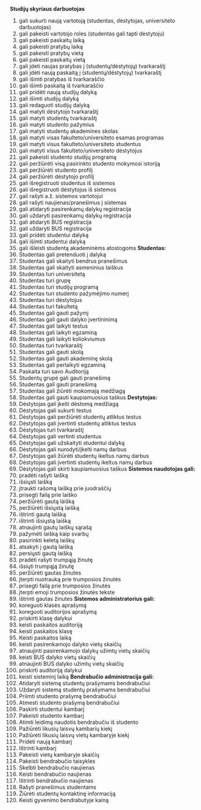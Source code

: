 **Studijų skyriaus darbuotojas**
1. gali sukurti naują vartotoją (studentas, dėstytojas, universiteto darbuotojas)
2. gali pakeisti vartotojo roles (studentas gali tapti dėstytoju)
3. gali pakeisti paskaitų laiką
4. gali pakeisti pratybų laiką
5. gali pakeisti pratybų vietą
6. gali pakeisti paskaitų vietą
7. gali įdeti naujas pratybas į (studentų/dėstytojų) tvarkaraštį
8. gali įdėti naują paskaitą į (studentų/dėstytojų) tvarkaraštį
9. gali išimti pratybas iš tvarkaraščio
10. gali išimti paskaitą iš tvarkaraščio
11. gali pridėti naują studijų dalyką
12. gali išimti studijų dalyką
13. gali redaguoti studijų dalyką
14. gali matyti dėstytojo tvarkaraštį
15. gali matyti studentų tvarkaraštį
16. gali matyti studento pažymius
17. gali matyti studentų akademines skolas
18. gali matyti visas fakulteto/universiteto esamas programas
19. gali matyti visus fakulteto/universiteto studentus
20. gali matyti visus fakulteto/universiteto dėstytojus
21. gali pakeisti studento studijų programą
22. gali peržiūrėti visą pasirinkto studento mokymosi istoriją
23. gali peržiūrėti studento profilį
24. gali peržiūrėti dėstytojo profilį
25. gali išregistruoti studentus iš sistemos
26. gali išregistruoti dėstytojus iš sistemos
27. gali rašyti a.ž. sistemos vartotojui
28. gali rašyti naujienas/pranešimus į sistemas
29. gali atidaryti pasirenkamų dalykų registracija
30. gali uždaryti pasirenkamų dalykų registracija
31. gali atidaryti BUS registracija
32. gali uždaryti BUS registracija
33. gali pridėti studentui dalyką
34. gali išimti studentui dalyką
35. gali išleisti studentą akademinėms atostogoms
**Studentas:**
36. Studentas gali pretenduoti į dalyką
37. Studentas gali skaityti bendrus pranešimus
38. Studentas gali skaityti asmeninius laiškus
39. Studentas turi universitetą
40. Studentas turi grupę
41. Studentas turi studijų programą
42. Studentas turi studento pažymėjimo numerį
43. Studentas turi dėstytojus
44. Studentas turi fakultetą
45. Studentas gali gauti pažymį
46. Studentas gali gauti dalyko įvertininimą
47. Studentas gali laikyti testus
48. Studentas gali laikyti egzaminą
49. Studentas gali laikyti koliokviumus
50. Studentas turi tvarkaraštį
51. Studentas gali gauti skolą
52. Studentas gali gauti akademinę skolą
53. Studentas gali perlaikyti egzaminą
54. Paskaita turi savo Auditoriją
55. Studentų grupė gali gauti pranešimą
56. Studentas gali gauti pranešimą
57. Studentas gali žiūrėti mokomają medžiagą
58. Studentas gali gauti kaupiamuosius taškus
**Destytojas:**
59. Dėstytojas gali įkelti dėstomą medžiagą
60. Dėstytojas gali sukurti testus
61. Dėstytojas gali peržiūrėti studentų atliktus testus
62. Dėstytojas gali įvertinti studentų atliktus testus
63. Dėstytojas turi tvarkaraštį
64. Dėstytojas gali vertinti studentus
65. Dėstytojas gali užskaityti studentui dalyką
66. Dėstytojas gali nurodyti/įkelti namų darbus
67. Dėstytojas gali žiūrėti studentų ikeltus namų darbus
68. Dėstytojas gali įvertinti studentų ikeltus namų darbus
69. Dėstytojas gali skirti kaupiamuosius taškus
**Sistemos naudotojas gali:**
70. pradėti rašyti laišką
71. išsiųsti laišką
72. įtraukti rašomą laišką prie juodraščių
73. prisegti failą prie laiško
74. peržiūrėti gautą laišką
75. peržiūrėti išsiųstą laišką
76. ištrinti gautą laišką
77. ištrinti išsiųstą laišką
78. atnaujinti gautų laiškų sąrašą
79. pažymėti laišką kaip svarbų
80. pasirinkti keletą laiškų
81. atsakyti į gautą laišką
82. persiųsti gautą laišką
83. pradėti rašyti trumpąją žinutę
84. išsiųti trumpąją žinutę
85. peržiūrėti gautas žinutes
86. įterpti nuotrauką prie trumposios žinutės
87. prisegti failą prie trumposios žinutės
88. įterpti emoji trumposios žinutės tekste
89. ištrinti gautas žinutes
**Sistemos administratorius gali:**
90. koreguoti klasės aprašymą
91. koreguoti auditorijos aprašymą
92. priskirti klasę dalykui
93. keisti paskaitos auditoriją
94. keisti paskaitos klasę
95. Keisti paskaitos laiką
96. keisti pasirenkamojo dalyko vietų skaičių
97. atnaujinti pasirenkamojo dalykų užimtų vietų skaičių
98. keisti BUS dalyko vietų skaičių
99. atnaujinti BUS dalyko užimtų vietų skaičių
100. priskirti auditoriją dalykui
101. keisti sisteminį laiką
**Bendrabučio administracija gali:**
102. Atidaryti sistemą studentų prašymams bendrabučiui
103. Uždaryti sistemą studentų prašymams bendrabučiui
104. Priimti studento prašymą bendrabučiui
105. Atmesti studento prašymą bendrabučiui
106. Paskirti studentui kambarį
107. Pakeisti studento kambarį
108. Atimti leidimą naudotis bendrabučiu iš studento
109. Pažiūrėti likusių laisvų kambarių kiekį
110. Pažiūrėti likusių laisvų vietų kambaryje kiekį
111. Pridėti naują kambarį
112. Ištrinti kambarį
113. Pakeisti vietų kambaryje skaičių
114. Pakeisti bendrabučio taisykles
115. Skelbti bendrabučio naujienas
116. Keisti bendrabučio naujienas
117. Ištrinti bendrabučio naujienas
118. Rašyti pranešimus studentams
119. Žiūrėti studentų kontaktinę informaciją
120. Keisti gyvenimo bendrabutyje kainą


